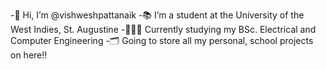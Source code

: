 -👋 Hi, I’m @vishweshpattanaik
-📚 I’m a student at the University of the West Indies, St. Augustine
-👨🏽‍💻 Currently studying my BSc. Electrical and Computer Engineering 
-🗂️ Going to store all my personal, school projects on here!!


